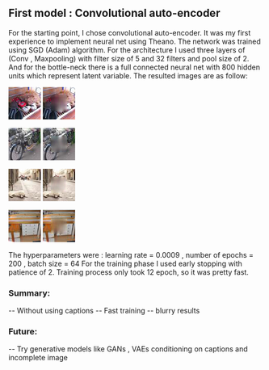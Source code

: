 ## First model : Convolutional auto-encoder

For the starting point, I chose convolutional auto-encoder. It was my first experience to implement neural net using Theano. The network was trained using SGD (Adam) algorithm. 
For the architecture I used three layers of (Conv , Maxpooling) with filter size of 5 and 32 filters and pool size of 2. And for the bottle-neck there is a full connected neural net with 800 hidden units which represent latent variable.
The resulted images are as follow:

![alt text](images/convae/0-org.png) 
![alt text](images/convae/0-tobe.png)


![alt text](images/convae/1-org.png) 
![alt text](images/convae/1-tobe.png)


![alt text](images/convae/2-org.png) 
![alt text](images/convae/2-tobe.png)


![alt text](images/convae/3-org.png) 
![alt text](images/convae/3-tobe.png)

The hyperparameters were : learning rate = 0.0009 , number of epochs = 200 , batch size = 64
For the training phase I used early stopping with patience of 2. Training process only took 12 epoch, so it was pretty fast.

### Summary:

-- Without using captions
-- Fast training
-- blurry results


### Future:

-- Try generative models like GANs , VAEs conditioning on captions and incomplete image
